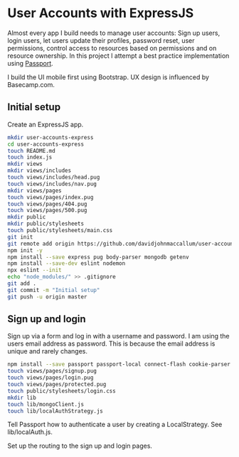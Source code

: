 # User Accounts with ExpressJS

Almost every app I build needs to manage user accounts: Sign up users, login users, let users update their profiles, password reset, user permissions, control access to resources based on permissions and on resource ownership. In this project I attempt a best practice implementation using [Passport](http://www.passportjs.org/).

I build the UI mobile first using Bootstrap. UX design is influenced by Basecamp.com.

## Initial setup

Create an ExpressJS app.

```sh
mkdir user-accounts-express
cd user-accounts-express
touch README.md
touch index.js
mkdir views
mkdir views/includes
touch views/includes/head.pug
touch views/includes/nav.pug
mkdir views/pages
touch views/pages/index.pug
touch views/pages/404.pug
touch views/pages/500.pug
mkdir public
mkdir public/stylesheets
touch public/stylesheets/main.css
git init
git remote add origin https://github.com/davidjohnmaccallum/user-accounts-express.git
npm init -y
npm install --save express pug body-parser mongodb getenv
npm install --save-dev eslint nodemon
npx eslint --init
echo "node_modules/" >> .gitignore
git add .
git commit -m "Initial setup"
git push -u origin master
```

## Sign up and login

Sign up via a form and log in with a username and password. I am using the users email address as password. This is because the email address is unique and rarely changes.

```sh
npm install --save passport passport-local connect-flash cookie-parser express-session bcrypt
touch views/pages/signup.pug
touch views/pages/login.pug
touch views/pages/protected.pug
touch public/stylesheets/login.css
mkdir lib
touch lib/mongoClient.js
touch lib/localAuthStrategy.js
```

Tell Passport how to authenticate a user by creating a LocalStrategy. See lib/localAuth.js.

Set up the routing to the sign up and login pages.

```js
```
